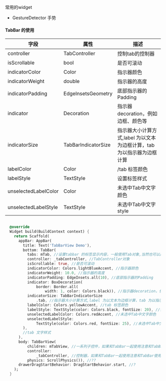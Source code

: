 常用的widget

* GestureDetector 手势




#### TabBar 的使用

|   字段      | 属性        |    描述  |
| ----------- | ---------- | ---------- |
| controller | 	TabController | 控制tab的控制器 |
| isScrollable | bool | 是否可滚动 |
| indicatorColor | Color | 指示器颜色 |
| indicatorWeight | double | 指示器的高度 |
| indicatorPadding | EdgeInsetsGeometry | 底部指示器的Padding |
| indicator | Decoration | 指示器decoration，例如边框、颜色等 |
| indicatorSize | TabBarIndicatorSize | 指示器大小计算方式,label 为以文本为边框计算，tab 为以指示器为边框计算 |
| labelColor | Color | /tab 标签颜色 |
| labelStyle | TextStyle | 设置标签样式 |
| unselectedLabelColor | Color | 未选中Tab中文字颜色 |
| unselectedLabelStyle | TextStyle | 未选中Tab中文字style |

``` dart

  @override
  Widget build(BuildContext context) {
    return Scaffold(
      appBar: AppBar(
        title: Text('TabBarView Demo'),
        bottom: TabBar(
          tabs: mTab, //设置tabbar 的标签显示内容，一般使用Tab对象,当然也可以是其他的Widget
          controller: _tabController, //TabController对象
          isScrollable: true, //是否可滚动
          indicatorColor: Colors.lightBlueAccent, //指示器颜色
          indicatorWeight: 10.0, //指示器的高度
          indicatorPadding: EdgeInsets.all(10), //底部指示器的Padding
          indicator: BoxDecoration(
              border: Border.all(
                  width: 1, color: Colors.black)), //指示器decoration，例如边框、颜色等
          indicatorSize: TabBarIndicatorSize
              .tab, //指示器大小计算方式,label 为以文本为边框计算，tab 为以指示器为边框计算
          labelColor: Colors.yellowAccent, //tab 标签颜色
          labelStyle: TextStyle(color: Colors.black, fontSize: 20), //设置标签样式
          unselectedLabelColor: Colors.redAccent, //未选中Tab中文字颜色
          unselectedLabelStyle:
              TextStyle(color: Colors.red, fontSize: 25), //未选中Tab中文字style
        ),
        //tab 文字样式
      ),
      body: TabBarView(
          children: mTabView, //一系列子控件，如果和TabBar一起使用注意和TabBar的长度一样
          controller:
              _tabController, //控制器，如果和TabBar一起使用注意和TabBar使用同一个controller
          physics: ScrollPhysics()), //??
      drawerDragStartBehavior: DragStartBehavior.start, //?
    );
  }

```
